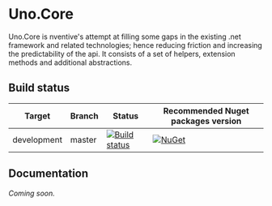 # Uno.Core

Uno.Core is nventive's attempt at filling some gaps in the existing .net framework and related technologies; hence reducing friction
and increasing the predictability of the api. It consists of a set of helpers, extension methods and additional abstractions.

## Build status

| Target | Branch | Status | Recommended Nuget packages version |
| ------ | ------ | ------ | ------ |
| development | master |[![Build status](https://ci.appveyor.com/api/projects/status/2h6icw8bwdvf2x68/branch/master?svg=true)](https://ci.appveyor.com/project/nventivedevops/uno-core/branch/master) | [![NuGet](https://img.shields.io/nuget/v/Uno.Core.svg)](https://www.nuget.org/packages/Uno.Core/) |

## Documentation
_Coming soon._